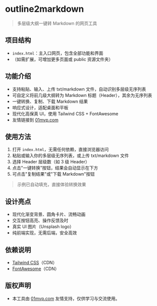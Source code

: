 # outline2markdown

> 多层级大纲一键转 Markdown 的网页工具

## 项目结构

- `index.html`：主入口网页，包含全部功能和界面
- （如需扩展，可增加更多页面或 public 资源文件夹）

## 功能介绍

- 支持粘贴、输入、上传 txt/markdown 文件，自动识别多层级无序列表
- 可自定义将前几级大纲转为 Markdown 标题（Header），其余为无序列表
- 一键转换、复制、下载 Markdown 结果
- 响应式设计，适配桌面和平板
- 现代化高保真 UI，使用 Tailwind CSS + FontAwesome
- 友情链接到 [01mvp.com](https://01mvp.com)

## 使用方法

1. 打开 `index.html`，无需任何依赖，直接浏览器访问
2. 粘贴或输入你的多层级无序列表，或上传 txt/markdown 文件
3. 选择 Header 层级数（如 3 级 Header）
4. 点击"一键转换"按钮，结果会自动显示在下方
5. 可点击"复制结果"或"下载 Markdown"按钮

> 示例已自动填充，直接体验转换效果

## 设计亮点

- 现代化渐变背景、圆角卡片、流畅动画
- 交互按钮高亮、操作反馈及时
- 真实 UI 图片（Unsplash logo）
- 纯前端实现，无需后端，安全高效

## 依赖说明

- [Tailwind CSS](https://tailwindcss.com/)（CDN）
- [FontAwesome](https://fontawesome.com/)（CDN）

## 版权声明

- 本工具由 [01mvp.com](https://01mvp.com) 友情支持，仅供学习与交流使用。 